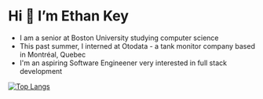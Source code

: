 # Hi 👋 I’m Ethan Key
- I am a senior at Boston University studying computer science
- This past summer, I interned  at Otodata - a tank monitor company based in Montréal, Quebec
- I'm an aspiring Software Engineener very interested in full stack development

[![Top Langs](https://github-readme-stats.vercel.app/api/top-langs/?username=ethanrkey&bg_color=101426&text_color=fffefe&langs_count=7)](https://github.com/ethanrkey/github-readme-stats)
<!---
ethanrkey/ethanrkey is a ✨ special ✨ repository because its `README.md` (this file) appears on your GitHub profile.
You can click the Preview link to take a look at your changes.
--->
